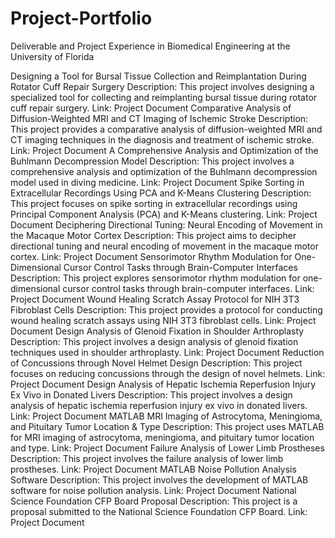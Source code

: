 # Project-Portfolio

Deliverable and Project Experience in Biomedical Engineering at the University of Florida

Designing a Tool for Bursal Tissue Collection and Reimplantation During Rotator Cuff Repair Surgery
Description: This project involves designing a specialized tool for collecting and reimplanting bursal tissue during rotator cuff repair surgery.
Link: Project Document
Comparative Analysis of Diffusion-Weighted MRI and CT Imaging of Ischemic Stroke
Description: This project provides a comparative analysis of diffusion-weighted MRI and CT imaging techniques in the diagnosis and treatment of ischemic stroke.
Link: Project Document
A Comprehensive Analysis and Optimization of the Buhlmann Decompression Model
Description: This project involves a comprehensive analysis and optimization of the Buhlmann decompression model used in diving medicine.
Link: Project Document
Spike Sorting in Extracellular Recordings Using PCA and K-Means Clustering
Description: This project focuses on spike sorting in extracellular recordings using Principal Component Analysis (PCA) and K-Means clustering.
Link: Project Document
Deciphering Directional Tuning: Neural Encoding of Movement in the Macaque Motor Cortex
Description: This project aims to decipher directional tuning and neural encoding of movement in the macaque motor cortex.
Link: Project Document
Sensorimotor Rhythm Modulation for One-Dimensional Cursor Control Tasks through Brain-Computer Interfaces
Description: This project explores sensorimotor rhythm modulation for one-dimensional cursor control tasks through brain-computer interfaces.
Link: Project Document
Wound Healing Scratch Assay Protocol for NIH 3T3 Fibroblast Cells
Description: This project provides a protocol for conducting wound healing scratch assays using NIH 3T3 fibroblast cells.
Link: Project Document
Design Analysis of Glenoid Fixation in Shoulder Arthroplasty
Description: This project involves a design analysis of glenoid fixation techniques used in shoulder arthroplasty.
Link: Project Document
Reduction of Concussions through Novel Helmet Design
Description: This project focuses on reducing concussions through the design of novel helmets.
Link: Project Document
Design Analysis of Hepatic Ischemia Reperfusion Injury Ex Vivo in Donated Livers
Description: This project involves a design analysis of hepatic ischemia reperfusion injury ex vivo in donated livers.
Link: Project Document
MATLAB MRI Imaging of Astrocytoma, Meningioma, and Pituitary Tumor Location & Type
Description: This project uses MATLAB for MRI imaging of astrocytoma, meningioma, and pituitary tumor location and type.
Link: Project Document
Failure Analysis of Lower Limb Prostheses
Description: This project involves the failure analysis of lower limb prostheses.
Link: Project Document
MATLAB Noise Pollution Analysis Software
Description: This project involves the development of MATLAB software for noise pollution analysis.
Link: Project Document
National Science Foundation CFP Board Proposal
Description: This project is a proposal submitted to the National Science Foundation CFP Board.
Link: Project Document
